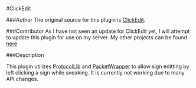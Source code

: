 #ClickEdit


###Author
The original source for this plugin is [ClickEdit](https://github.com/bobacadodl/ClickEdit).

###Contributor
As I have not seen an update for ClickEdit yet, I will attempt to update this plugin for use on my server. My other projects can be found [here](https://github.com/thedark1337)

###Description

This plugin utilizes [ProtocolLib](https://github.com/aadnk/ProtocolLib) and [PacketWrapper](https://github.com/dmulloy2/PacketWrapper) to allow sign editting by left clicking a sign while sneaking. It is currently not working due to many API changes.
